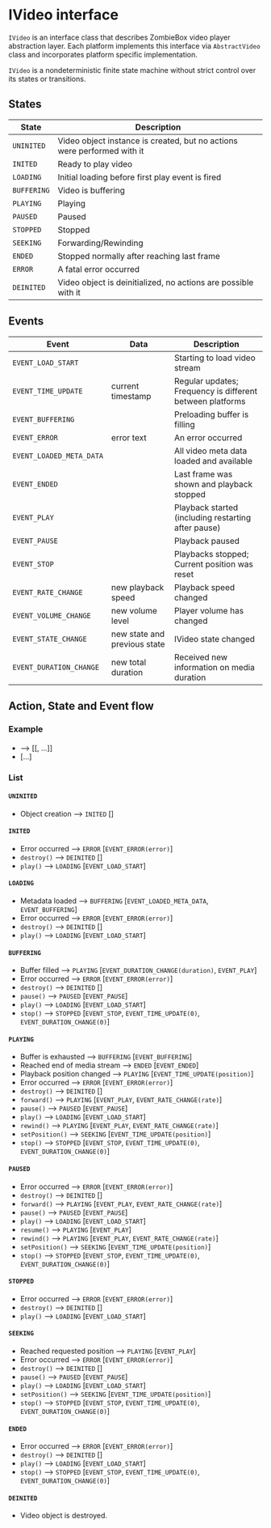 # IVideo interface

`IVideo` is an interface class that describes ZombieBox video player abstraction layer. 
Each platform implements this interface via `AbstractVideo` class and incorporates platform specific implementation.

`IVideo` is a nondeterministic finite state machine without strict control over its states or transitions.

## States

| State        | Description |
|--------------|-------------|
| `UNINITED`   | Video object instance is created, but no actions were performed with it |
| `INITED`     | Ready to play video                                                     |
| `LOADING`    | Initial loading before first play event is fired                        |
| `BUFFERING`  | Video is buffering                                                      |
| `PLAYING`    | Playing                                                                 |
| `PAUSED`     | Paused                                                                  |
| `STOPPED`    | Stopped                                                                 |
| `SEEKING`    | Forwarding/Rewinding                                                    |
| `ENDED`      | Stopped normally after reaching last frame                              |
| `ERROR`      | A fatal error occurred                                                  |
| `DEINITED`   | Video object is deinitialized, no actions are possible with it          |

## Events

| Event                   | Data                         | Description |
|-------------------------|------------------------------|-------------|
| `EVENT_LOAD_START`      |                              | Starting to load video stream
| `EVENT_TIME_UPDATE`     | current timestamp            | Regular updates; Frequency is different between platforms 
| `EVENT_BUFFERING`       |                              | Preloading buffer is filling
| `EVENT_ERROR`           | error text                   | An error occurred
| `EVENT_LOADED_META_DATA`|                              | All video meta data loaded and available
| `EVENT_ENDED`           |                              | Last frame was shown and playback stopped
| `EVENT_PLAY`            |                              | Playback started (including restarting after pause)
| `EVENT_PAUSE`           |                              | Playback paused
| `EVENT_STOP`            |                              | Playbacks stopped; Current position was reset
| `EVENT_RATE_CHANGE`     | new playback speed           | Playback speed changed
| `EVENT_VOLUME_CHANGE`   | new volume level             | Player volume has changed
| `EVENT_STATE_CHANGE`    | new state and previous state | IVideo state changed 
| `EVENT_DURATION_CHANGE` | new total duration           | Received new information on media duration


## Action, State and Event flow 

### Example

#### <Current state>
* <Method call or event> --> <New Staete> [<Emitted events>[, ...]]
* [...]
	
### List

#### `UNINITED`
* Object creation --> `INITED` []	

#### `INITED`
* Error occurred --> `ERROR` [`EVENT_ERROR(error)`]
* `destroy()` --> `DEINITED` []
* `play()` --> `LOADING` [`EVENT_LOAD_START`]

#### `LOADING`
* Metadata loaded --> `BUFFERING` [`EVENT_LOADED_META_DATA`, `EVENT_BUFFERING`]
* Error occurred --> `ERROR` [`EVENT_ERROR(error)`]
* `destroy()` --> `DEINITED` []
* `play()` --> `LOADING` [`EVENT_LOAD_START`]

#### `BUFFERING`
* Buffer filled --> `PLAYING` [`EVENT_DURATION_CHANGE(duration)`, `EVENT_PLAY`] 
* Error occurred --> `ERROR` [`EVENT_ERROR(error)`]
* `destroy()` --> `DEINITED` []
* `pause()` --> `PAUSED` [`EVENT_PAUSE`]
* `play()` --> `LOADING` [`EVENT_LOAD_START`]
* `stop()` --> `STOPPED` [`EVENT_STOP`, `EVENT_TIME_UPDATE(0)`, `EVENT_DURATION_CHANGE(0)`]

#### `PLAYING`
* Buffer is exhausted --> `BUFFERING` [`EVENT_BUFFERING`]
* Reached end of media stream --> `ENDED` [`EVENT_ENDED`]
* Playback position changed --> `PLAYING` [`EVENT_TIME_UPDATE(position)`]
* Error occurred --> `ERROR` [`EVENT_ERROR(error)`]
* `destroy()` --> `DEINITED` []
* `forward()` --> `PLAYING` [`EVENT_PLAY`, `EVENT_RATE_CHANGE(rate)`]
* `pause()` --> `PAUSED` [`EVENT_PAUSE`]
* `play()` --> `LOADING` [`EVENT_LOAD_START`]
* `rewind()` --> `PLAYING` [`EVENT_PLAY`, `EVENT_RATE_CHANGE(rate)`]
* `setPosition()` --> `SEEKING` [`EVENT_TIME_UPDATE(position)`]
* `stop()` --> `STOPPED` [`EVENT_STOP`, `EVENT_TIME_UPDATE(0)`, `EVENT_DURATION_CHANGE(0)`]	

#### `PAUSED`
* Error occurred --> `ERROR` [`EVENT_ERROR(error)`]
* `destroy()` --> `DEINITED` []
* `forward()` --> `PLAYING` [`EVENT_PLAY`, `EVENT_RATE_CHANGE(rate)`]
* `pause()` --> `PAUSED` [`EVENT_PAUSE`]
* `play()` --> `LOADING` [`EVENT_LOAD_START`]
* `resume()` --> `PLAYING` [`EVENT_PLAY`]
* `rewind()` --> `PLAYING` [`EVENT_PLAY`, `EVENT_RATE_CHANGE(rate)`]
* `setPosition()` --> `SEEKING` [`EVENT_TIME_UPDATE(position)`]
* `stop()` --> `STOPPED` [`EVENT_STOP`, `EVENT_TIME_UPDATE(0)`, `EVENT_DURATION_CHANGE(0)`]	

#### `STOPPED`
* Error occurred --> `ERROR` [`EVENT_ERROR(error)`]
* `destroy()` --> `DEINITED` []
* `play()` --> `LOADING` [`EVENT_LOAD_START`]

#### `SEEKING`
* Reached requested position --> `PLAYING` [`EVENT_PLAY`]
* Error occurred --> `ERROR` [`EVENT_ERROR(error)`]
* `destroy()` --> `DEINITED` []
* `pause()` --> `PAUSED` [`EVENT_PAUSE`]
* `play()` --> `LOADING` [`EVENT_LOAD_START`]
* `setPosition()` --> `SEEKING` [`EVENT_TIME_UPDATE(position)`]
* `stop()` --> `STOPPED` [`EVENT_STOP`, `EVENT_TIME_UPDATE(0)`, `EVENT_DURATION_CHANGE(0)`]

#### `ENDED`
* Error occurred --> `ERROR` [`EVENT_ERROR(error)`]
* `destroy()` --> `DEINITED` []
* `play()` --> `LOADING` [`EVENT_LOAD_START`]
* `stop()` --> `STOPPED` [`EVENT_STOP`, `EVENT_TIME_UPDATE(0)`, `EVENT_DURATION_CHANGE(0)`]

#### `DEINITED`
* Video object is destroyed.
